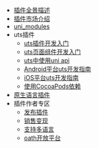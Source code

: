 * [插件全景描述](/plugin/README.md)
* [插件市场介绍](/plugin/plugin-ext-introduction.md)
* [uni_modules](/plugin/uni_modules.md)
* uts插件
  * [uts插件开发入门](https://doc.dcloud.net.cn/uni-app-x/plugin/uts-plugin.html)
  * [uts页面组件开发入门](https://doc.dcloud.net.cn/uni-app-x/plugin/uts-component.html)
  * [uts中使用uni api](https://doc.dcloud.net.cn/uni-app-x/plugin/uts-uni-api.html)
  * [Android平台uts开发指南](https://doc.dcloud.net.cn/uni-app-x/plugin/uts-for-android.html)
  * [iOS平台uts开发指南](https://doc.dcloud.net.cn/uni-app-x/plugin/uts-for-ios.html)
  * [使用CocoaPods依赖](https://doc.dcloud.net.cn/uni-app-x/plugin/uts-ios-cocoapods.html)
* [原生语言插件](/plugin/native-plugin.md)
* 插件作者专区
  * [发布插件](/plugin/publish.md)
  * [销售变现](/plugin/sell.md)
  * [支持多语言](/plugin/language.md)
  * [oath开放平台](/plugin/oath.md)
